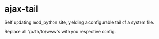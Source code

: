 ajax-tail
=========

Self updating mod_python site, yielding a configurable tail of a system file.

Replace all '/path/to/www's with you respective config.
